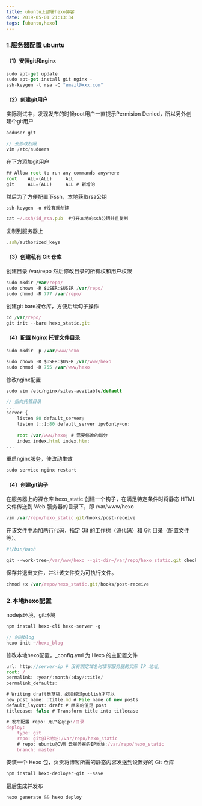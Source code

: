 ```yaml
---
title: ubuntu上部署hexo博客
date: 2019-05-01 21:13:34
tags: [ubuntu,hexo]
---
```


### 1.服务器配置 ubuntu
#### （1）安装git和nginx
```js
sudo apt-get update
sudo apt-get install git nginx -
ssh-keygen -t rsa -C "email@xxx.com"
```

#### （2）创建git用户
实际测试中，发现发布的时候root用户一直提示Permision Denied，所以另外创建个git用户
```js
adduser git

// 去修改权限
vim /etc/sudoers
```
在下方添加git用户
```js
## Allow root to run any commands anywhere
root    ALL=(ALL)     ALL
git     ALL=(ALL)     ALL # 新增的
```
然后为了方便配置下ssh，本地获取rsa公钥
```js
ssh-keygen -o #没有就创建

cat ~/.ssh/id_rsa.pub  #打开本地的ssh公钥并且复制
```
复制到服务器上
```js
.ssh/authorized_keys
```

#### （3）创建私有 Git 仓库
创建目录 /var/repo 然后修改目录的所有权和用户权限
```js
sudo mkdir /var/repo/
sudo chown -R $USER:$USER /var/repo/
sudo chmod -R 777 /var/repo/
```
创建git bare裸仓库，方便后续勾子操作
```js
cd /var/repo/
git init --bare hexo_static.git
```

#### （4）配置 Nginx 托管文件目录
```js
sudo mkdir -p /var/www/hexo

sudo chown -R $USER:$USER /var/www/hexo
sudo chmod -R 755 /var/www/hexo
```
修改nginx配置
```js
sudo vim /etc/nginx/sites-available/default

// 指向托管目录
...
server {
    listen 80 default_server;
    listen [::]:80 default_server ipv6only=on;
 
    root /var/www/hexo; # 需要修改的部分
    index index.html index.htm;
...
```
重启nginx服务，使改动生效

```js
sudo service nginx restart
```
#### （4）创建git钩子
在服务器上的裸仓库 hexo_static 创建一个钩子，在满足特定条件时将静态 HTML 文件传送到 Web 服务器的目录下，即 /var/www/hexo
```js
vim /var/repo/hexo_static.git/hooks/post-receive
```
在该文件中添加两行代码，指定 Git 的工作树（源代码）和 Git 目录（配置文件等）。
```js
#!/bin/bash
 
git --work-tree=/var/www/hexo --git-dir=/var/repo/hexo_static.git checkout -f
```
保存并退出文件，并让该文件变为可执行文件。
```js
chmod +x /var/repo/hexo_static.git/hooks/post-receive
```

### 2.本地hexo配置
nodejs环境，git环境
```js
npm install hexo-cli hexo-server -g

// 创建blog
hexo init ~/hexo_blog
```
修改本地hexo配置，_config.yml 为 Hexo 的主配置文件
```js
url: http://server-ip # 没有绑定域名时填写服务器的实际 IP 地址。
root: /
permalink: :year/:month/:day/:title/
permalink_defaults:

# Writing draft是草稿，必须经过publish才可以
new_post_name: :title.md # File name of new posts
default_layout: draft # 原来的值是 post
titlecase: false # Transform title into titlecase

# 发布配置 repo: 用户名@ip:/目录
deploy:
    type: git
    repo: git@IP地址:/var/repo/hexo_static
    # repo: ubuntu@CVM 云服务器的IP地址:/var/repo/hexo_static
    branch: master
```
安装一个 Hexo 包，负责将博客所需的静态内容发送到设置好的 Git 仓库
```js
npm install hexo-deployer-git --save
```
最后生成并发布
```js
hexo generate && hexo deploy

```
